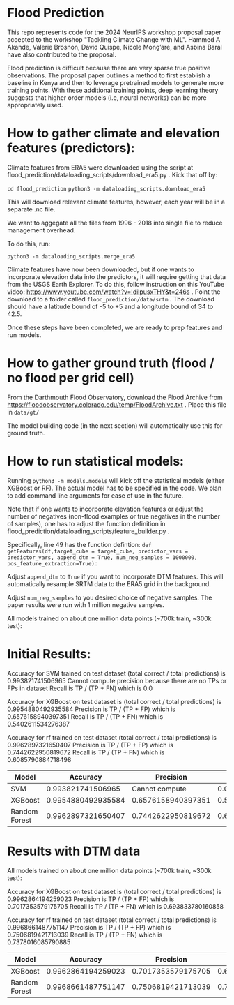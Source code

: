 # Flood Prediction
This repo represents code for the 2024 NeurIPS workshop proposal paper accepted to the workshop "Tackling Climate Change with ML". Hammed A Akande, Valerie Brosnon, David Quispe, Nicole Mong’are, and Asbina Baral have also contributed to the proposal. 

Flood prediction is difficult because there are very sparse true positive observations. The proposal paper outlines a method to first establish a baseline in Kenya 
and then to leverage pretrained models to generate more training points. With these additional training points, deep learning theory suggests that higher order models 
(i.e, neural networks) can be more appropriately used.

# How to gather climate and elevation features (predictors):
Climate features from ERA5 were downloaded using the script at flood_prediction/dataloading_scripts/download_era5.py . Kick that off by:

`cd flood_prediction`
`python3 -m dataloading_scripts.download_era5`

This will download relevant climate features, however, each year will be in a separate .nc file.

We want to aggegate all the files from 1996 - 2018 into single file to reduce management overhead.

To do this, run:

`python3 -m dataloading_scripts.merge_era5`

Climate features have now been downloaded, but if one wants to incorporate elevation data into the predictors, it will require getting that data from the USGS Earth Explorer. To do this, follow instruction on this YouTube video: https://www.youtube.com/watch?v=IdilpusxTHY&t=246s . Point the download to a folder called `flood_prediction/data/srtm` . The download should have a latitude bound of -5 to +5 and a longitude bound of 34 to 42.5. 

Once these steps have been completed, we are ready to prep features and run models.

# How to gather ground truth (flood / no flood per grid cell)
From the Darthmouth Flood Observatory, download the Flood Archive from https://floodobservatory.colorado.edu/temp/FloodArchive.txt . Place this file in `data/gt/`

The model building code (in the next section) will automatically use this for ground truth.

# How to run statistical models:

Running `python3 -m models.models` will kick off the statistical models (either XGBoost or RF). The actual model has to be specified in the code. We plan to add command line arguments for ease of use in the future. 

Note that if one wants to incorporate elevation features or adjust the number of negatives (non-flood examples or true negatives in the number of samples), one has to adjust the function definition in flood_prediction/dataloading_scripts/feature_builder.py .

Specifically, line 49 has the function defintion: 
```def getFeatures(df,target_cube = target_cube, predictor_vars = predictor_vars, append_dtm = True, num_neg_samples = 1000000, pos_feature_extraction=True):```

Adjust `append_dtm` to `True` if you want to incorporate DTM features. This will automatically resample SRTM data to the ERA5 grid in the background. 

Adjust `num_neg_samples` to you desired choice of negative samples. The paper results were run with 1 million negative samples. 

All models trained on about one million data points (~700k train, ~300k test):

# Initial Results:

Accuracy for SVM trained on test dataset (total correct / total predictions) is 0.993821741506965
Cannot compute precision because there are no TPs or FPs in dataset
Recall is TP / (TP + FN) which is 0.0

Accuracy for XGBoost on test dataset is (total correct / total predictions) is 0.9954880492935584
Precision is TP / (TP + FP) which is 0.6576158940397351
Recall is TP / (TP + FN) which is 0.5402611534276387

Accuracy for rf trained on test dataset (total correct / total predictions) is 0.9962897321650407
Precision is TP / (TP + FP) which is 0.7442622950819672
Recall is TP / (TP + FN) which is 0.6085790884718498

| Model    | Accuracy          | Precision            | Recall               |
| -------- | ----------------- | -------------------- | -------------------- |
| SVM      | 0.993821741506965  | Cannot compute       | 0.0                  |
| XGBoost  | 0.9954880492935584 | 0.6576158940397351   | 0.5402611534276387   |
| Random Forest | 0.9962897321650407 | 0.7442622950819672   | 0.6085790884718498   |

# Results with DTM data
All models trained on about one million data points (~700k train, ~300k test):


Accuracy for XGBoost on test dataset is (total correct / total predictions) is 0.9962864194259023
Precision is TP / (TP + FP) which is 0.7017353579175705
Recall is TP / (TP + FN) which is 0.693833780160858

Accuracy for rf trained on test dataset (total correct / total predictions) is 0.9968661487751147
Precision is TP / (TP + FP) which is 0.7506819421713039
Recall is TP / (TP + FN) which is 0.7378016085790885

| Model    | Accuracy          | Precision            | Recall               |
| -------- | ----------------- | -------------------- | -------------------- |
| XGBoost  | 0.9962864194259023 |  0.7017353579175705  |  0.693833780160858  |
| Random Forest | 0.9968661487751147 |  0.7506819421713039  | 0.7378016085790885   |